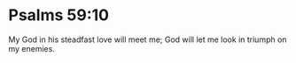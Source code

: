 # Psalms 59:10

My God in his steadfast love will meet me; God will let me look in triumph on my enemies.
